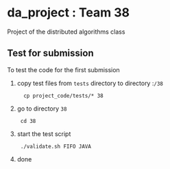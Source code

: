# da_project : Team 38

Project of the distributed algorithms class

## Test for submission

To test the code for the first submission

1. copy test files from `tests` directory to directory :`/38` 

         cp project_code/tests/* 38   
        
2. go to directory `38`

        cd 38
        
3. start the test script
        
        ./validate.sh FIFO JAVA
        
4. done